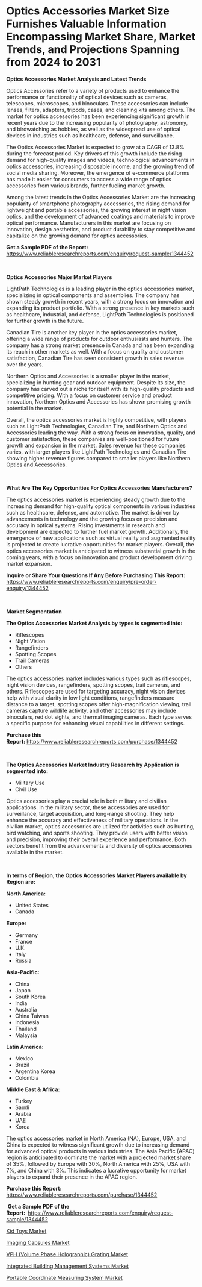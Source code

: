 <p><h1>Optics Accessories Market Size Furnishes Valuable Information Encompassing Market Share, Market Trends, and Projections Spanning from 2024 to 2031</h1></p><p><strong>Optics Accessories Market Analysis and Latest Trends</strong></p>
<p><p>Optics Accessories refer to a variety of products used to enhance the performance or functionality of optical devices such as cameras, telescopes, microscopes, and binoculars. These accessories can include lenses, filters, adapters, tripods, cases, and cleaning kits among others. The market for optics accessories has been experiencing significant growth in recent years due to the increasing popularity of photography, astronomy, and birdwatching as hobbies, as well as the widespread use of optical devices in industries such as healthcare, defense, and surveillance.</p><p>The Optics Accessories Market is expected to grow at a CAGR of 13.8% during the forecast period. Key drivers of this growth include the rising demand for high-quality images and videos, technological advancements in optics accessories, increasing disposable income, and the growing trend of social media sharing. Moreover, the emergence of e-commerce platforms has made it easier for consumers to access a wide range of optics accessories from various brands, further fueling market growth.</p><p>Among the latest trends in the Optics Accessories Market are the increasing popularity of smartphone photography accessories, the rising demand for lightweight and portable accessories, the growing interest in night vision optics, and the development of advanced coatings and materials to improve optical performance. Manufacturers in this market are focusing on innovation, design aesthetics, and product durability to stay competitive and capitalize on the growing demand for optics accessories.</p></p>
<p><strong>Get a Sample PDF of the Report:&nbsp;</strong> <a href="https://www.reliableresearchreports.com/enquiry/request-sample/1344452">https://www.reliableresearchreports.com/enquiry/request-sample/1344452</a></p>
<p>&nbsp;</p>
<p><strong>Optics Accessories Major Market Players</strong></p>
<p><p>LightPath Technologies is a leading player in the optics accessories market, specializing in optical components and assemblies. The company has shown steady growth in recent years, with a strong focus on innovation and expanding its product portfolio. With a strong presence in key markets such as healthcare, industrial, and defense, LightPath Technologies is positioned for further growth in the future.</p><p>Canadian Tire is another key player in the optics accessories market, offering a wide range of products for outdoor enthusiasts and hunters. The company has a strong market presence in Canada and has been expanding its reach in other markets as well. With a focus on quality and customer satisfaction, Canadian Tire has seen consistent growth in sales revenue over the years.</p><p>Northern Optics and Accessories is a smaller player in the market, specializing in hunting gear and outdoor equipment. Despite its size, the company has carved out a niche for itself with its high-quality products and competitive pricing. With a focus on customer service and product innovation, Northern Optics and Accessories has shown promising growth potential in the market.</p><p>Overall, the optics accessories market is highly competitive, with players such as LightPath Technologies, Canadian Tire, and Northern Optics and Accessories leading the way. With a strong focus on innovation, quality, and customer satisfaction, these companies are well-positioned for future growth and expansion in the market. Sales revenue for these companies varies, with larger players like LightPath Technologies and Canadian Tire showing higher revenue figures compared to smaller players like Northern Optics and Accessories.</p></p>
<p>&nbsp;</p>
<p><strong>What Are The Key Opportunities For Optics Accessories Manufacturers?</strong></p>
<p><p>The optics accessories market is experiencing steady growth due to the increasing demand for high-quality optical components in various industries such as healthcare, defense, and automotive. The market is driven by advancements in technology and the growing focus on precision and accuracy in optical systems. Rising investments in research and development are expected to further fuel market growth. Additionally, the emergence of new applications such as virtual reality and augmented reality is projected to create lucrative opportunities for market players. Overall, the optics accessories market is anticipated to witness substantial growth in the coming years, with a focus on innovation and product development driving market expansion.</p></p>
<p><strong>Inquire or Share Your Questions If Any Before Purchasing This Report:</strong> <a href="https://www.reliableresearchreports.com/enquiry/pre-order-enquiry/1344452">https://www.reliableresearchreports.com/enquiry/pre-order-enquiry/1344452</a></p>
<p>&nbsp;</p>
<p><strong>Market Segmentation</strong></p>
<p><strong>The Optics Accessories Market Analysis by types is segmented into:</strong></p>
<p><ul><li>Riflescopes</li><li>Night Vision</li><li>Rangefinders</li><li>Spotting Scopes</li><li>Trail Cameras</li><li>Others</li></ul></p>
<p><p>The optics accessories market includes various types such as riflescopes, night vision devices, rangefinders, spotting scopes, trail cameras, and others. Riflescopes are used for targeting accuracy, night vision devices help with visual clarity in low light conditions, rangefinders measure distance to a target, spotting scopes offer high-magnification viewing, trail cameras capture wildlife activity, and other accessories may include binoculars, red dot sights, and thermal imaging cameras. Each type serves a specific purpose for enhancing visual capabilities in different settings.</p></p>
<p><strong>Purchase this Report:&nbsp;</strong><a href="https://www.reliableresearchreports.com/purchase/1344452">https://www.reliableresearchreports.com/purchase/1344452</a></p>
<p>&nbsp;</p>
<p><strong>The Optics Accessories Market Industry Research by Application is segmented into:</strong></p>
<p><ul><li>Military Use</li><li>Civil Use</li></ul></p>
<p><p>Optics accessories play a crucial role in both military and civilian applications. In the military sector, these accessories are used for surveillance, target acquisition, and long-range shooting. They help enhance the accuracy and effectiveness of military operations. In the civilian market, optics accessories are utilized for activities such as hunting, bird watching, and sports shooting. They provide users with better vision and precision, improving their overall experience and performance. Both sectors benefit from the advancements and diversity of optics accessories available in the market.</p></p>
<p>&nbsp;</p>
<p><strong>In terms of Region, the Optics Accessories Market Players available by Region are:</strong></p>
<p>
    <p> <strong> North America: </strong>
        <ul>
            <li>United States</li>
            <li>Canada</li>
        </ul>
        </p> 
    <p> <strong> Europe: </strong>
        <ul>
            <li>Germany</li>
            <li>France</li>
            <li>U.K.</li>
            <li>Italy</li>
            <li>Russia</li>
        </ul>
        </p> 
    <p> <strong> Asia-Pacific: </strong>
        <ul>
            <li>China</li>
            <li>Japan</li>
            <li>South Korea</li>
            <li>India</li>
            <li>Australia</li>
            <li>China Taiwan</li>
            <li>Indonesia</li>
            <li>Thailand</li>
            <li>Malaysia</li>
        </ul>
        </p> 
    <p> <strong> Latin America: </strong>
        <ul>
            <li>Mexico</li>
            <li>Brazil</li>
            <li>Argentina Korea</li>
            <li>Colombia</li>
        </ul>
        </p> 
    <p> <strong> Middle East & Africa: </strong>
        <ul>
            <li>Turkey</li>
            <li>Saudi</li>
            <li>Arabia</li>
            <li>UAE</li>
            <li>Korea</li>
        </ul>
    </p>
    </p>
<p><p>The optics accessories market in North America (NA), Europe, USA, and China is expected to witness significant growth due to increasing demand for advanced optical products in various industries. The Asia Pacific (APAC) region is anticipated to dominate the market with a projected market share of 35%, followed by Europe with 30%, North America with 25%, USA with 7%, and China with 3%. This indicates a lucrative opportunity for market players to expand their presence in the APAC region.</p></p>
<p><strong>Purchase this Report: </strong><a href="https://www.reliableresearchreports.com/purchase/1344452">https://www.reliableresearchreports.com/purchase/1344452</a></p>
<p>&nbsp;<strong>Get a Sample PDF of the Report:&nbsp;&nbsp;</strong><a href="https://www.reliableresearchreports.com/enquiry/request-sample/1344452">https://www.reliableresearchreports.com/enquiry/request-sample/1344452</a></p>
<p><strong></strong></p>
<p><p><a href="https://issuu.com/reportprime-2/docs/kid-toys-market-size-2030.pptx">Kid Toys Market</a></p><p><a href="https://github.com/gulaimolin/Market-Research-Report-List-3/blob/main/imaging-capsules-market.md">Imaging Capsules Market</a></p><p><a href="https://issuu.com/reportprime-2/docs/vph-volume-phase-holographic-grating-market-size-2">VPH (Volume Phase Holographic) Grating Market</a></p><p><a href="https://medium.com/@samanthamills76/integrated-building-management-systems-market-size-reveals-the-best-marketing-channels-in-global-21df184e78e0">Integrated Building Management Systems Market</a></p><p><a href="https://github.com/RoccoManning/Market-Research-Report-List-3/blob/main/portable-coordinate-measuring-system-market.md">Portable Coordinate Measuring System Market</a></p></p>